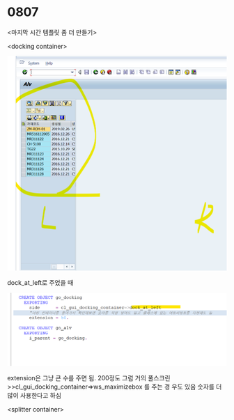 # 0807

&lt;마지막 시간 템플릿 좀 더 만들기&gt;

&lt;docking container&gt;

![](../../../.gitbook/assets/image%20%28276%29.png)

dock\_at\_left로 주었을 때 

![](../../../.gitbook/assets/image%20%28275%29.png)

extension은 그냥 큰 수를 주면 됨. 200정도 그럼 거의 풀스크린  &gt;&gt;cl\_gui\_docking\_container=&gt;ws\_maximizebox 를 주는 경 우도 있음 숫자를 더 많이 사용한다고 하심



&lt;splitter container&gt;









